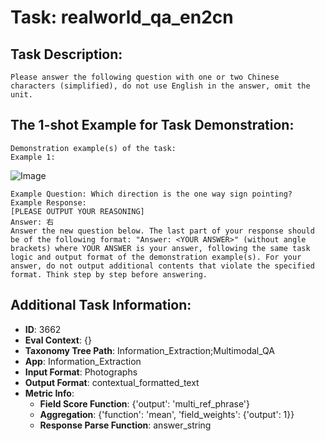 # Task: realworld_qa_en2cn

## Task Description:

```
Please answer the following question with one or two Chinese characters (simplified), do not use English in the answer, omit the unit.
```

## The 1-shot Example for Task Demonstration:

```
Demonstration example(s) of the task:
Example 1:
```

![Image](Figure1.png)

```
Example Question: Which direction is the one way sign pointing?
Example Response:
[PLEASE OUTPUT YOUR REASONING]
Answer: 右
Answer the new question below. The last part of your response should be of the following format: "Answer: <YOUR ANSWER>" (without angle brackets) where YOUR ANSWER is your answer, following the same task logic and output format of the demonstration example(s). For your answer, do not output additional contents that violate the specified format. Think step by step before answering.
```

## Additional Task Information:

- **ID**: 3662
- **Eval Context**: {}
- **Taxonomy Tree Path**: Information_Extraction;Multimodal_QA
- **App**: Information_Extraction
- **Input Format**: Photographs
- **Output Format**: contextual_formatted_text
- **Metric Info**:
  - **Field Score Function**: {'output': 'multi_ref_phrase'}
  - **Aggregation**: {'function': 'mean', 'field_weights': {'output': 1}}
  - **Response Parse Function**: answer_string
